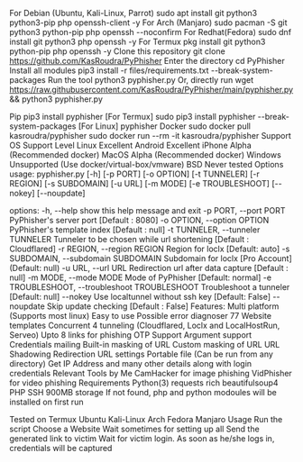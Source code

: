 For Debian (Ubuntu, Kali-Linux, Parrot)
sudo apt install git python3 python3-pip php openssh-client -y
For Arch (Manjaro)
sudo pacman -S git python3 python-pip php openssh --noconfirm
For Redhat(Fedora)
sudo dnf install git python3 php openssh -y
For Termux
pkg install git python3 python-pip php openssh -y
Clone this repository
git clone https://github.com/KasRoudra/PyPhisher
Enter the directory
cd PyPhisher
Install all modules
pip3 install -r files/requirements.txt --break-system-packages
Run the tool
python3 pyphisher.py
Or, directly run
wget https://raw.githubusercontent.com/KasRoudra/PyPhisher/main/pyphisher.py && python3 pyphisher.py

Pip
pip3 install pyphisher [For Termux]
sudo pip3 install pyphisher  --break-system-packages [For Linux]
pyphisher
Docker
sudo docker pull kasroudra/pyphisher
sudo docker run --rm -it kasroudra/pyphisher
Support
OS	Support Level
Linux	Excellent
Android	Excellent
iPhone	Alpha (Recommended docker)
MacOS	Alpha (Recommended docker)
Windows	Unsupported (Use docker/virtual-box/vmware)
BSD	Never tested
Options
usage: pyphisher.py [-h] [-p PORT] [-o OPTION] [-t TUNNELER]
                    [-r REGION] [-s SUBDOMAIN] [-u URL] [-m MODE]
                    [-e TROUBLESHOOT] [--nokey] [--noupdate]

options:
  -h, --help            show this help message and exit
  -p PORT, --port PORT  PyPhisher's server port [Default : 8080]
  -o OPTION, --option OPTION
                        PyPhisher's template index [Default : null]
  -t TUNNELER, --tunneler TUNNELER
                        Tunneler to be chosen while url shortening
                        [Default : Cloudflared]
  -r REGION, --region REGION
                        Region for loclx [Default: auto]
  -s SUBDOMAIN, --subdomain SUBDOMAIN
                        Subdomain for loclx [Pro Account]
                        (Default: null)
  -u URL, --url URL     Redirection url after data capture [Default :
                        null]
  -m MODE, --mode MODE  Mode of PyPhisher [Default: normal]
  -e TROUBLESHOOT, --troubleshoot TROUBLESHOOT
                        Troubleshoot a tunneler [Default: null]
  --nokey               Use localtunnel without ssh key [Default:
                        False]
  --noupdate            Skip update checking [Default : False]
Features:
Multi platform (Supports most linux)
Easy to use
Possible error diagnoser
77 Website templates
Concurrent 4 tunneling (Cloudflared, Loclx and LocalHostRun, Serveo)
Upto 8 links for phishing
OTP Support
Argument support
Credentials mailing
Built-in masking of URL
Custom masking of URL
URL Shadowing
Redirection URL settings
Portable file (Can be run from any directory)
Get IP Address and many other details along with login credentials
Relevant Tools by Me
CamHacker for image phishing
VidPhisher for video phishing
Requirements
Python(3)
requests
rich
beautifulsoup4
PHP
SSH
900MB storage
If not found, php and python modoules will be installed on first run

Tested on
Termux
Ubuntu
Kali-Linux
Arch
Fedora
Manjaro
Usage
Run the script
Choose a Website
Wait sometimes for setting up all
Send the generated link to victim
Wait for victim login. As soon as he/she logs in, credentials will be captured

